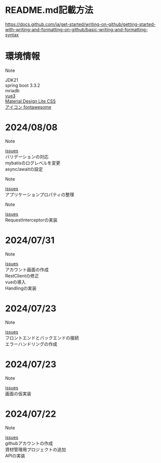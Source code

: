 # README.md記載方法
https://docs.github.com/ja/get-started/writing-on-github/getting-started-with-writing-and-formatting-on-github/basic-writing-and-formatting-syntax

# 環境情報
> [!NOTE]
> JDK21  
> spring boot 3.3.2  
> mriadb  
> [vue3](https://ja.vuejs.org/)  
> [Material Design Lite CSS](https://getmdl.io/)  
> [アイコン fontawesome](https://fontawesome.com/icons/angle-right?f=classic&s=solid)  

# 2024/08/08
> [!NOTE]
> [issues](https://github.com/aki-interstate46/springboot/issues/17)  
> バリデーションの対応  
> mybatisのログレベルを変更  
> async/awaitの設定  

> [!NOTE]
> [issues](https://github.com/aki-interstate46/springboot/issues/15)  
> アプリケーションプロパティの整理  

> [!NOTE]
> [issues](https://github.com/aki-interstate46/springboot/issues/13)  
> RequestInterceptorの実装  

# 2024/07/31
> [!NOTE]
> [issues](https://github.com/aki-interstate46/springboot/issues/6)  
> アカウント画面の作成  
> RestClientの修正  
> vueの導入  
> Handlingの実装  

# 2024/07/23
> [!NOTE]
> [issues](https://github.com/aki-interstate46/springboot/issues/5)  
> フロントエンドとバックエンドの接続  
> エラーハンドリングの作成  

# 2024/07/23
> [!NOTE]
> [issues](https://github.com/aki-interstate46/springboot/issues/3)  
> 画面の仮実装

# 2024/07/22
> [!NOTE]
> [issues](https://github.com/aki-interstate46/springboot/issues/1)  
> githubアカウントの作成  
> 資材管理用プロジェクトの追加  
> APIの実装
